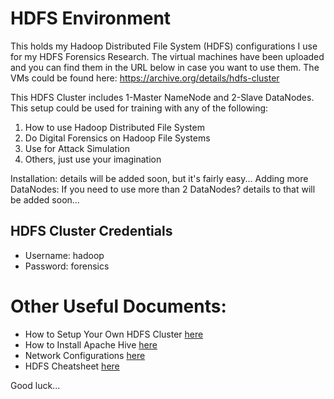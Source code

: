 # HDFS Environment

This holds my Hadoop Distributed File System (HDFS) configurations I use for my HDFS Forensics Research. The virtual machines have been uploaded and you can find them in the URL below in case you want to use them. The VMs could be found here:
https://archive.org/details/hdfs-cluster

This HDFS Cluster includes 1-Master NameNode and 2-Slave DataNodes. This setup could be used for training with any of the following:
1. How to use Hadoop Distributed File System
2. Do Digital Forensics on Hadoop File Systems
3. Use for Attack Simulation
4. Others, just use your imagination

Installation: details will be added soon, but it's fairly easy...
Adding more DataNodes: If you need to use more than 2 DataNodes? details to that will be added soon...

## HDFS Cluster Credentials
- Username: hadoop
- Password: forensics

# Other Useful Documents:
- How to Setup Your Own HDFS Cluster [here](https://github.com/ashemery/HDFS/blob/master/PUBLIC-Hadoop%20Cluster%20Setup.pdf)
- How to Install Apache Hive [here](https://github.com/ashemery/HDFS/blob/master/PUBLIC-Apache%20Hive.pdf)
- Network Configurations [here](https://github.com/ashemery/HDFS/blob/master/network-configuration.txt)
- HDFS Cheatsheet [here](https://github.com/ashemery/HDFS/blob/master/cheatsheet)

Good luck...

